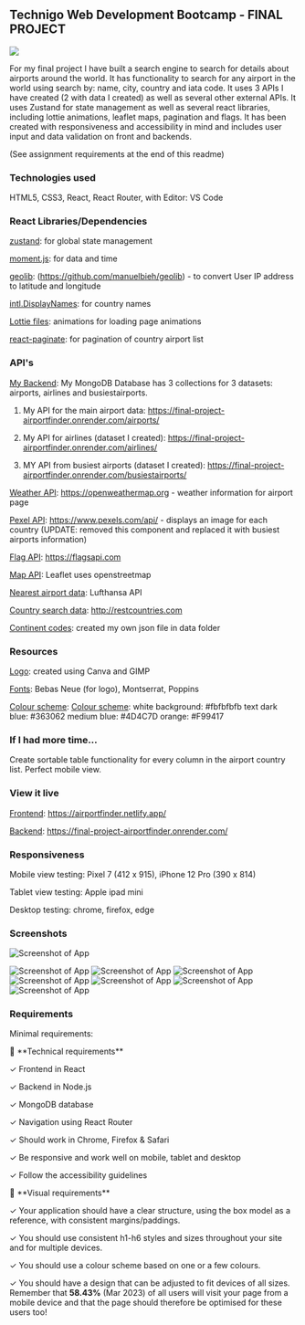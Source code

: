 <h2 align=center>

## Technigo Web Development Bootcamp - FINAL PROJECT

<img src="frontend/public/assets/AirportFinder_transparent_orangedb.png" />
</h2>

For my final project I have built a search engine to search for details about airports around the world. It has functionality to search for any airport in the world using search by: name, city, country and iata code. It uses 3 APIs I have created (2 with data I created) as well as several other external APIs. It uses Zustand for state management as well as several react libraries, including lottie animations, leaflet maps, pagination and flags. It has been created with responsiveness and accessibility in mind and includes user input and data validation on front and backends.

(See assignment requirements at the end of this readme)

### Technologies used

HTML5, CSS3, React, React Router, with Editor: VS Code

### React Libraries/Dependencies

<ins>zustand</ins>: for global state management

<ins>moment.js</ins>: for data and time

<ins>geolib</ins>: (https://github.com/manuelbieh/geolib) - to convert User IP address to latitude and longitude

<ins>intl.DisplayNames</ins>: for country names

<ins>Lottie files</ins>: animations for loading page animations

<ins>react-paginate</ins>: for pagination of country airport list

### API's

<ins>My Backend</ins>: My MongoDB Database has 3 collections for 3 datasets: airports, airlines and busiestairports.

1. My API for the main airport data: https://final-project-airportfinder.onrender.com/airports/

2. My API for airlines (dataset I created): https://final-project-airportfinder.onrender.com/airlines/

3. MY API from busiest airports (dataset I created): https://final-project-airportfinder.onrender.com/busiestairports/

<ins>Weather API</ins>: https://openweathermap.org - weather information for airport page

<ins>Pexel API</ins>: https://www.pexels.com/api/ - displays an image for each country (UPDATE: removed this component and replaced it with busiest airports information)

<ins>Flag API</ins>: https://flagsapi.com

<ins>Map API</ins>: Leaflet uses openstreetmap

<ins>Nearest airport data</ins>: Lufthansa API

<ins>Country search data</ins>: http://restcountries.com

<ins>Continent codes</ins>: created my own json file in data folder

### Resources

<ins>Logo</ins>: created using Canva and GIMP

<ins>Fonts</ins>: Bebas Neue (for logo), Montserrat, Poppins

<ins>Colour scheme</ins>:
<ins>Colour scheme</ins>:
white background: #fbfbfbfb
text dark blue: #363062
medium blue: #4D4C7D
orange: #F99417

### If I had more time...

Create sortable table functionality for every column in the airport country list. Perfect mobile view.

### View it live

<ins>Frontend</ins>: https://airportfinder.netlify.app/

<ins>Backend</ins>: https://final-project-airportfinder.onrender.com/

### Responsiveness

Mobile view testing: Pixel 7 (412 x 915), iPhone 12 Pro (390 x 814)

Tablet view testing: Apple ipad mini

Desktop testing: chrome, firefox, edge

### Screenshots

![Screenshot of App](/frontend/public/assets//screenshot1.png?raw=true "Screenshot of frontpage") 

![Screenshot of App](/frontend/public/assets//screenshot2.png?raw=true "Screenshot of IATA search ") 
![Screenshot of App](/frontend/public/assets//screenshot3.png?raw=true "Screenshot of IATA search lower page ") 
![Screenshot of App](/frontend/public/assets//screenshot4.png?raw=true "Screenshot of Country search ") 
![Screenshot of App](/frontend/public/assets//screenshot5.png?raw=true "Screenshot of Country search lower page ") 
![Screenshot of App](/frontend/public/assets//screenshot6.png?raw=true "Screenshot of Name/City search ") 
![Screenshot of App](/frontend/public/assets//screenshot7.png?raw=true "Screenshot of landing page validation ") 
![Screenshot of App](/frontend/public/assets//screenshot8.png?raw=true "Screenshot of landing page validation ") 

### Requirements

Minimal requirements:

<aside>
👾 **Technical requirements**

✓ Frontend in React

✓ Backend in Node.js

✓ MongoDB database

✓ Navigation using React Router

✓ Should work in Chrome, Firefox & Safari

✓ Be responsive and work well on mobile, tablet and desktop

✓ Follow the accessibility guidelines

</aside>

<aside>
🎨 **Visual requirements**

✓ Your application should have a clear structure, using the box model as a reference, with consistent margins/paddings.

✓ You should use consistent h1-h6 styles and sizes throughout your site and for multiple devices.

✓ You should use a colour scheme based on one or a few colours.

✓ You should have a design that can be adjusted to fit devices of all sizes. Remember that **58.43%** (Mar 2023) of all users will visit your page from a mobile device and that the page should therefore be optimised for these users too!

</aside>
